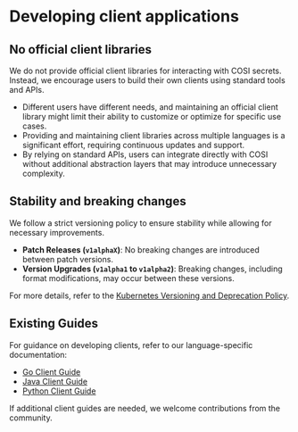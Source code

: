 # Developing client applications

## No official client libraries

We do not provide official client libraries for interacting with COSI secrets. Instead, we encourage users to build their own clients using standard tools and APIs.

- Different users have different needs, and maintaining an official client library might limit their ability to customize or optimize for specific use cases.
- Providing and maintaining client libraries across multiple languages is a significant effort, requiring continuous updates and support.
- By relying on standard APIs, users can integrate directly with COSI without additional abstraction layers that may introduce unnecessary complexity.

## Stability and breaking changes

We follow a strict versioning policy to ensure stability while allowing for necessary improvements.
- **Patch Releases (`v1alphaX`)**: No breaking changes are introduced between patch versions.
- **Version Upgrades (`v1alpha1` to `v1alpha2`)**: Breaking changes, including format modifications, may occur between these versions.

For more details, refer to the [Kubernetes Versioning and Deprecation Policy](https://kubernetes.io/docs/reference/using-api/deprecation-policy/).

## Existing Guides

For guidance on developing clients, refer to our language-specific documentation:
- [Go Client Guide](./clients/go.md)
- [Java Client Guide](./clients/java.md)
- [Python Client Guide](./clients/python.md)

If additional client guides are needed, we welcome contributions from the community.

